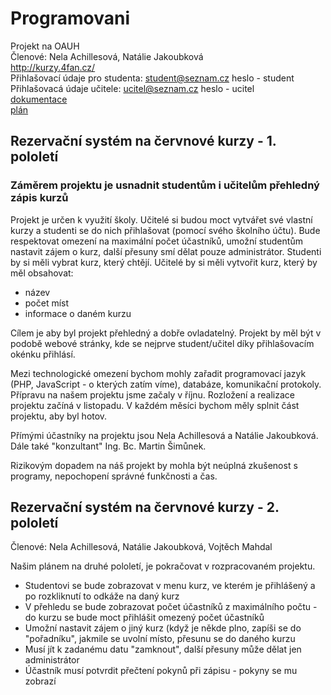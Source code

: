 # Programovani
 Projekt na OAUH <br>
Členové: Nela Achillesová, Natálie Jakoubková <br>
http://kurzy.4fan.cz/ <br>
Přihlašovací údaje pro studenta: student@seznam.cz heslo - student<br>
Přihlašovacá údaje učitele: ucitel@seznam.cz heslo - ucitel <br>
[dokumentace](/doc) <br>
[plán](/plan/plan.md) <br>

## Rezervační systém na červnové kurzy - 1. pololetí
### Záměrem projektu je usnadnit studentům i učitelům přehledný zápis kurzů

Projekt je určen k využití školy. Učitelé si budou moct vytvářet své vlastní kurzy a studenti se do nich přihlašovat (pomocí svého školního účtu). Bude respektovat omezení na maximální počet účastníků, umožní studentům nastavit zájem o kurz, další přesuny smí dělat pouze administrátor.
Studenti by si měli vybrat kurz, který chtějí. Učitelé by si měli vytvořit kurz, který by měl obsahovat:
* název
* počet míst
* informace o daném kurzu

Cílem je aby byl projekt přehledný a dobře ovladatelný. Projekt by měl být v podobě webové stránky, kde se nejprve student/učitel díky přihlašovacím okénku přihlásí.

Mezi technologické omezení bychom mohly zařadit programovací jazyk (PHP, JavaScript - o kterých zatím víme), databáze, komunikační protokoly.
Přípravu na našem projektu jsme začaly v říjnu. Rozložení a realizace projektu začíná v listopadu. V každém měsíci bychom měly splnit část projektu, aby byl hotov.

Přímými účastníky na projektu jsou Nela Achillesová a Natálie Jakoubková. Dále také "konzultant" Ing. Bc. Martin Šimůnek.

Rizikovým dopadem na náš projekt by mohla být neúplná zkušenost s programy, nepochopení správné funkčnosti a čas.

## Rezervační systém na červnové kurzy - 2. pololetí
Členové: Nela Achillesová, Natálie Jakoubková, Vojtěch Mahdal

Našim plánem na druhé pololetí, je pokračovat v rozpracovaném projektu.
* Studentovi se bude zobrazovat v menu kurz, ve kterém je přihlášený a po rozkliknutí to odkáže na daný kurz
* V přehledu se bude zobrazovat počet účastníků z maximálního počtu - do kurzu se bude moct přihlášit omezený počet účastníků
* Umožní nastavit zájem o jiný kurz (když je někde plno, zapíši se do "pořadníku", jakmile se uvolní místo, přesunu se do daného kurzu
* Musí jít k zadanému datu "zamknout", další přesuny může dělat jen administrátor
* Účastník musí potvrdit přečtení pokynů při zápisu - pokyny se mu zobrazí

